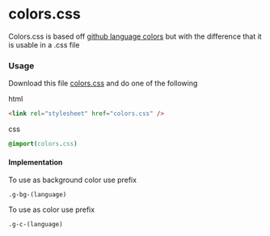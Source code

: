 # colors.css
Colors.css is based off [github language colors](https://github.com/doda/github-language-colors) but with the difference that it is usable in a .css file
### Usage
Download this file [colors.css](https://github.com/GOGO98901/colors.css/blob/master/colors.css) and do one of the following

html
```html
<link rel="stylesheet" href="colors.css" />
```
css
```css
@import(colors.css)
```
#### Implementation
To use as background color use prefix
```
.g-bg-(language)
```
To use as color use prefix
```
.g-c-(language)
```
